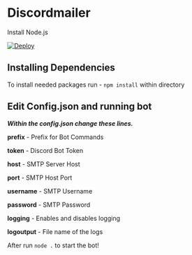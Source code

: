 # Discordmailer

Install Node.js

[![Deploy](https://www.herokucdn.com/deploy/button.svg)](https://heroku.com/deploy?template=https://github.com/Greenpilot4/discordmailer)

## Installing Dependencies 
 
To install needed packages run - `npm install`  within directory

## Edit Config.json and running bot
***Within the config.json change these lines.*** 

**prefix** - Prefix for Bot Commands

**token**  - Discord Bot Token 

**host** - SMTP Server Host 

**port** - SMTP Host Port

**username** - SMTP Username

**password** - SMTP Password 

**logging** - Enables and disables logging

**logoutput** - File name of the logs

After run `node .` to start the bot!
